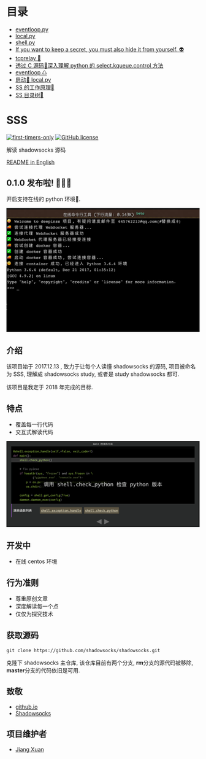 目录
=======

* [eventloop.py](/deepinss/2018/02/01/eventloop.py.html)
* [local.py](/deepinss/2018/01/31/local.py.html)
* [shell.py](/deepinss/2018/01/24/shell.py.html)
* [If you want to keep a secret, you must also hide it from yourself. 👽](/deepinss/2018/01/15/enc.html)
* [tcprelay 💌](/deepinss/2017/12/26/tcprelay.html)
* [透过 C 源码🔧深入理解 python 的 select.kqueue.control 方法](/deepinss/2017/12/23/understanding-kevent-control-method.html)
* [eventloop ♺](/deepinss/2017/12/23/eventloop.html)
* [启动🚀 local.py](/deepinss/2017/12/16/boot-local-py.html)
* [SS 的工作原理🌄](/deepinss/2017/12/14/ss-work-method.html)
* [SS 目录树🌲](/deepinss/2017/12/13/ss-directory-tree.html)

SSS
====

[![first-timers-only](https://img.shields.io/badge/first--timers--only-friendly-blue.svg?style=flat-square)](http://www.firsttimersonly.com/) [![GitHub license](https://img.shields.io/badge/license-MIT-blue.svg)](https://github.com/Jiang-Xuan/deepinss/blob/master/LICENSE)

解读 shadowsocks 源码

[README in English](README.md)

0.1.0 发布啦! 🎉🎉🎉
-------------------

开启支持在线的 python 环境🚀.

![online-python-env](./assets/images/online-python-env.png)

介绍
----

该项目始于 2017.12.13 , 致力于让每个人读懂 shadowsocks 的源码, 项目被命名为 SSS, 理解成 shadowsocks study, 或者是 study shadowsocks 都可.

该项目是我定于 2018 年完成的目标.

特点
----

* 覆盖每一行代码
* 交互式解读代码

![program-exec-flow-chart](./assets/images/program-exec-flow-chart.png)

开发中
-----

* 在线 centos 环境

行为准则
-------

* 尊重原创文章
* 深度解读每一个点
* 仅仅为探究技术

获取源码
-------

```shell
git clone https://github.com/shadowsocks/shadowsocks.git
```

克隆下 shadowsocks 主仓库, 该仓库目前有两个分支, **rm**分支的源代码被移除, **master**分支的代码依旧是可用.

致敬
-----

* [github.io](https://github.io)
* [Shadowsocks](https://github.com/shadowsocks/shadowsocks)

项目维护者
--------

* [Jiang Xuan](https://github.com/Jiang-Xuan)

